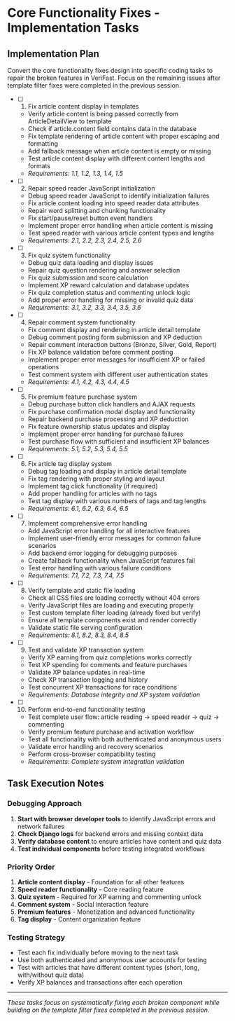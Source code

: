 # Core Functionality Fixes - Implementation Tasks

## Implementation Plan

Convert the core functionality fixes design into specific coding tasks to repair the broken features in VeriFast. Focus on the remaining issues after template filter fixes were completed in the previous session.

- [ ] 1. Fix article content display in templates
  - Verify article content is being passed correctly from ArticleDetailView to template
  - Check if article.content field contains data in the database
  - Fix template rendering of article content with proper escaping and formatting
  - Add fallback message when article content is empty or missing
  - Test article content display with different content lengths and formats
  - _Requirements: 1.1, 1.2, 1.3, 1.4, 1.5_

- [ ] 2. Repair speed reader JavaScript initialization
  - Debug speed reader JavaScript to identify initialization failures
  - Fix article content loading into speed reader data attributes
  - Repair word splitting and chunking functionality
  - Fix start/pause/reset button event handlers
  - Implement proper error handling when article content is missing
  - Test speed reader with various article content types and lengths
  - _Requirements: 2.1, 2.2, 2.3, 2.4, 2.5, 2.6_

- [ ] 3. Fix quiz system functionality
  - Debug quiz data loading and display issues
  - Repair quiz question rendering and answer selection
  - Fix quiz submission and score calculation
  - Implement XP reward calculation and database updates
  - Fix quiz completion status and commenting unlock logic
  - Add proper error handling for missing or invalid quiz data
  - _Requirements: 3.1, 3.2, 3.3, 3.4, 3.5, 3.6_

- [ ] 4. Repair comment system functionality
  - Fix comment display and rendering in article detail template
  - Debug comment posting form submission and XP deduction
  - Repair comment interaction buttons (Bronze, Silver, Gold, Report)
  - Fix XP balance validation before comment posting
  - Implement proper error messages for insufficient XP or failed operations
  - Test comment system with different user authentication states
  - _Requirements: 4.1, 4.2, 4.3, 4.4, 4.5_

- [ ] 5. Fix premium feature purchase system
  - Debug purchase button click handlers and AJAX requests
  - Fix purchase confirmation modal display and functionality
  - Repair backend purchase processing and XP deduction
  - Fix feature ownership status updates and display
  - Implement proper error handling for purchase failures
  - Test purchase flow with sufficient and insufficient XP balances
  - _Requirements: 5.1, 5.2, 5.3, 5.4, 5.5_

- [ ] 6. Fix article tag display system
  - Debug tag loading and display in article detail template
  - Fix tag rendering with proper styling and layout
  - Implement tag click functionality (if required)
  - Add proper handling for articles with no tags
  - Test tag display with various numbers of tags and tag lengths
  - _Requirements: 6.1, 6.2, 6.3, 6.4, 6.5_

- [ ] 7. Implement comprehensive error handling
  - Add JavaScript error handling for all interactive features
  - Implement user-friendly error messages for common failure scenarios
  - Add backend error logging for debugging purposes
  - Create fallback functionality when JavaScript features fail
  - Test error handling with various failure conditions
  - _Requirements: 7.1, 7.2, 7.3, 7.4, 7.5_

- [ ] 8. Verify template and static file loading
  - Check all CSS files are loading correctly without 404 errors
  - Verify JavaScript files are loading and executing properly
  - Test custom template filter loading (already fixed but verify)
  - Ensure all template components exist and render correctly
  - Validate static file serving configuration
  - _Requirements: 8.1, 8.2, 8.3, 8.4, 8.5_

- [ ] 9. Test and validate XP transaction system
  - Verify XP earning from quiz completions works correctly
  - Test XP spending for comments and feature purchases
  - Validate XP balance updates in real-time
  - Check XP transaction logging and history
  - Test concurrent XP transactions for race conditions
  - _Requirements: Database integrity and XP system validation_

- [ ] 10. Perform end-to-end functionality testing
  - Test complete user flow: article reading → speed reader → quiz → commenting
  - Verify premium feature purchase and activation workflow
  - Test all functionality with both authenticated and anonymous users
  - Validate error handling and recovery scenarios
  - Perform cross-browser compatibility testing
  - _Requirements: Complete system integration validation_

## Task Execution Notes

### Debugging Approach
1. **Start with browser developer tools** to identify JavaScript errors and network failures
2. **Check Django logs** for backend errors and missing context data
3. **Verify database content** to ensure articles have content and quiz data
4. **Test individual components** before testing integrated workflows

### Priority Order
1. **Article content display** - Foundation for all other features
2. **Speed reader functionality** - Core reading feature
3. **Quiz system** - Required for XP earning and commenting unlock
4. **Comment system** - Social interaction feature
5. **Premium features** - Monetization and advanced functionality
6. **Tag display** - Content organization feature

### Testing Strategy
- Test each fix individually before moving to the next task
- Use both authenticated and anonymous user accounts for testing
- Test with articles that have different content types (short, long, with/without quiz data)
- Verify XP balances and transactions after each operation

---

*These tasks focus on systematically fixing each broken component while building on the template filter fixes completed in the previous session.*